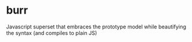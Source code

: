 burr
====

Javascript superset that embraces the prototype model while beautifying the syntax (and compiles to plain JS)
